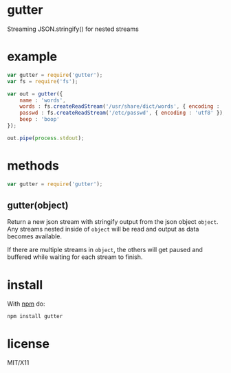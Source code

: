 gutter
======

Streaming JSON.stringify() for nested streams

example
=======

``` js
var gutter = require('gutter');
var fs = require('fs');

var out = gutter({
    name : 'words',
    words : fs.createReadStream('/usr/share/dict/words', { encoding : 'utf8' }),
    passwd : fs.createReadStream('/etc/passwd', { encoding : 'utf8' }),
    beep : 'boop'
});

out.pipe(process.stdout);
```

methods
=======

``` js
var gutter = require('gutter');
```

gutter(object)
--------------

Return a new json stream with stringify output from the json object `object`.
Any streams nested inside of `object` will be read and output as data becomes
available.

If there are multiple streams in `object`, the others will get paused and
buffered while waiting for each stream to finish.

install
=======

With [npm](http://npmjs.org) do:

    npm install gutter

license
=======

MIT/X11
